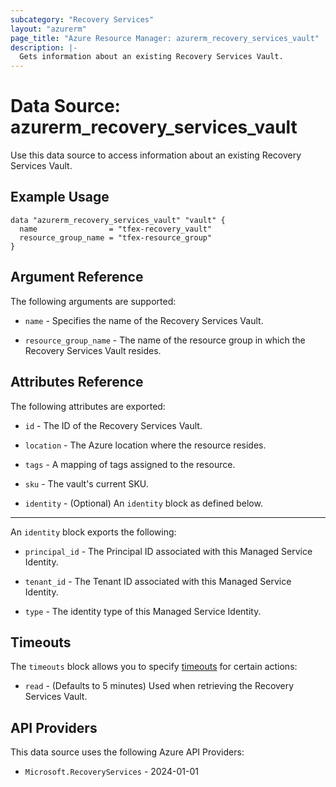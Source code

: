 ```yaml
---
subcategory: "Recovery Services"
layout: "azurerm"
page_title: "Azure Resource Manager: azurerm_recovery_services_vault"
description: |-
  Gets information about an existing Recovery Services Vault.
---
```


# Data Source: azurerm_recovery_services_vault

Use this data source to access information about an existing Recovery Services Vault.

## Example Usage

```hcl
data "azurerm_recovery_services_vault" "vault" {
  name                = "tfex-recovery_vault"
  resource_group_name = "tfex-resource_group"
}
```

## Argument Reference

The following arguments are supported:

* `name` - Specifies the name of the Recovery Services Vault.

* `resource_group_name` - The name of the resource group in which the Recovery Services Vault resides.

## Attributes Reference

The following attributes are exported:

* `id` - The ID of the Recovery Services Vault.

* `location` - The Azure location where the resource resides.

* `tags` - A mapping of tags assigned to the resource.

* `sku` - The vault's current SKU.

* `identity` - (Optional) An `identity` block as defined below.

---

An `identity` block exports the following:

* `principal_id` - The Principal ID associated with this Managed Service Identity.

* `tenant_id` - The Tenant ID associated with this Managed Service Identity.

* `type` - The identity type of this Managed Service Identity.

## Timeouts

The `timeouts` block allows you to specify [timeouts](https://www.terraform.io/language/resources/syntax#operation-timeouts) for certain actions:

* `read` - (Defaults to 5 minutes) Used when retrieving the Recovery Services Vault.

## API Providers
<!-- This section is generated, changes will be overwritten -->
This data source uses the following Azure API Providers:

* `Microsoft.RecoveryServices` - 2024-01-01
